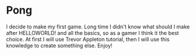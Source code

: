 # Pong
I decide to make my first game. Long time I didn't know what should I make after HELLOWORLD! and all the basics, so as a gamer I think it the best choice. At first I will use Trevor Appleton tutorial, then I will use this knowledge to create something else. Enjoy!
